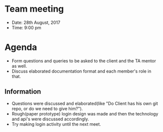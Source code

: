 # Team meeting
* Date: 28th August, 2017
* Time: 9:00 pm

# Agenda
* Form questions and queries to be asked to the client and the TA mentor as well.
* Discuss elaborated documentation format and each member's role in that.

## Information
* Questions were discussed and elaborated(like "Do Client has his own git repo, or do we need to give him?").
* Rough(paper prototype) login design was made and then the technology and api's were discussed accordingly.
* Try making login activity until the next meet.
